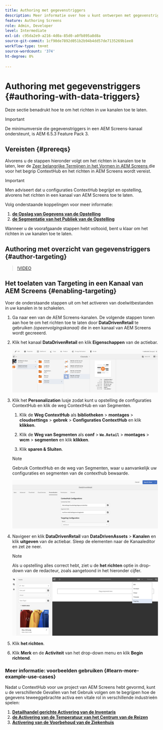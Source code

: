 ```yaml
---
title: Authoring met gegevenstriggers
description: Meer informatie over hoe u kunt ontwerpen met gegevenstriggers in een AEM Screens-kanaal.
feature: Authoring Screens
role: Admin, Developer
level: Intermediate
exl-id: c95da2e9-a216-4d0a-85d0-a0fb895a8d8a
source-git-commit: 1cf90de7892d051b2b94b4dd57de7135269b1ee8
workflow-type: tm+mt
source-wordcount: '374'
ht-degree: 0%

---
```


# Authoring met gegevenstriggers {#authoring-with-data-triggers}

Deze sectie benadrukt hoe te om het richten in uw kanalen toe te laten.

>[!IMPORTANT]
>
>De minimumversie die gegevenstriggers in een AEM Screens-kanaal ondersteunt, is AEM 6.5.3 Feature Pack 3.

## Vereisten {#prereqs}

Alvorens u de stappen hieronder volgt om het richten in kanalen toe te laten, leer de [ Zeer belangrijke Termijnen in het Vormen in AEM Screens ](configuring-context-hub.md) die voor het begrip ContextHub en het richten in AEM Screens wordt vereist.

>[!IMPORTANT]
>
>Men adviseert dat u configuraties ContextHub begrijpt en opstelling, alvorens het richten in een kanaal van AEM Screens toe te laten.

Volg onderstaande koppelingen voor meer informatie:

1. **[de Opslag van Gegevens van de Opstelling](configuring-context-hub.md)**
1. **[de Segmentatie van het Publiek van de Opstelling](configuring-context-hub.md)**

Wanneer u de voorafgaande stappen hebt voltooid, bent u klaar om het richten in uw kanalen toe te laten.

## Authoring met overzicht van gegevenstriggers {#author-targeting}

>[!VIDEO](https://video.tv.adobe.com/v/31921)

## Het toelaten van Targeting in een Kanaal van AEM Screens {#enabling-targeting}

Voer de onderstaande stappen uit om het activeren van doelwitbestanden in uw kanalen in te schakelen.

1. Ga naar een van de AEM Screens-kanalen. De volgende stappen tonen aan hoe te om het richten toe te laten door **DataDrivenRetail** te gebruiken *(opeenvolgingskanaal)* die in een kanaal van AEM Screens wordt gecreeerd.

1. Klik het kanaal **DataDrivenRetail** en klik **Eigenschappen** van de actiebar.

   ![ screen_shot_2019-05-01at43332pm ](assets/screen_shot_2019-05-01at43332pm.png)

1. Klik het **Personalization** lusje zodat kunt u opstelling de configuraties ContextHub en klik de weg ContextHub en van Segmenten.

   1. Klik de **Weg ContextHub** als **bibliotheken** > **montages** > **cloudsettings** > **gebrek** > **Configuraties ContextHub** en klik **klikken**.

   1. Klik de **Weg van Segmenten** als **conf** > **`We.Retail`** > **montages** > **wcm** > **segmenten** en klik **klikken**.

   1. Klik **sparen &amp; Sluiten**.

   >[!NOTE]
   >
   >Gebruik ContextHub en de weg van Segmenten, waar u aanvankelijk uw configuraties en segmenten van de contexthub bewaarde.

   ![ screen_shot_2019-05-01at44030pm ](assets/screen_shot_2019-05-01at44030pm.png)

1. Navigeer en klik **DataDrivenRetail** van **DataDrivenAssets** > **Kanalen** en klik **uitgeven** van de actiebar. Sleep de elementen naar de Kanaaleditor en zet ze neer.

   >[!NOTE]
   >
   >Als u opstelling alles correct hebt, ziet u de **het richten** optie in drop-down van de redacteur, zoals aangetoond in het hieronder cijfer.

   ![ screen_shot_2019-05-01at44231pm ](assets/screen_shot_2019-05-01at44231pm.png)

1. Klik **het richten**.

1. Klik **Merk** en de **Activiteit** van het drop-down menu en klik **Begin richtend**.

### Meer informatie: voorbeelden gebruiken {#learn-more-example-use-cases}

Nadat u ContextHub voor uw project van AEM Screens hebt gevormd, kunt u de verschillende Gevallen van het Gebruik volgen om te begrijpen hoe de gegevens teweeggebrachte activa een vitale rol in verschillende industrieën spelen:

1. **[Detailhandel gerichte Activering van de Inventaris](retail-inventory-activation.md)**
1. **[de Activering van de Temperatuur van het Centrum van de Reizen](local-temperature-activation.md)**
1. **[Activering van de Voorbehoud van de Ziekenhuis](hospitality-reservation-activation.md)**
